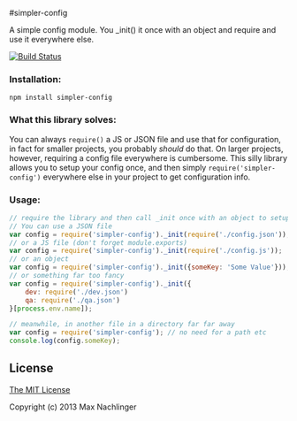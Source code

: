 #simpler-config

A simple config module. You _init() it once with an object and require and use it everywhere else.

[![Build Status](https://travis-ci.org/maxnachlinger/simpler-config.png?branch=master)](https://travis-ci.org/maxnachlinger/simpler-config)

### Installation:
```
npm install simpler-config
```

### What this library solves:
You can always `require()` a JS or JSON file and use that for configuration, in fact for smaller projects, you probably _should_ do that. 
On larger projects, however, requiring a config file everywhere is cumbersome. This silly library allows you to setup your
config once, and then simply `require('simpler-config')` everywhere else in your project to get configuration info.

### Usage:

```javascript
// require the library and then call _init once with an object to setup your config.
// You can use a JSON file
var config = require('simpler-config')._init(require('./config.json'));
// or a JS file (don't forget module.exports)
var config = require('simpler-config')._init(require('./config.js'));
// or an object
var config = require('simpler-config')._init({someKey: 'Some Value'}));
// or something far too fancy
var config = require('simpler-config')._init({
	dev: require('./dev.json')
	qa: require('./qa.json')
}[process.env.name]);

// meanwhile, in another file in a directory far far away
var config = require('simpler-config'); // no need for a path etc
console.log(config.someKey); 
```

## License

[The MIT License](http://opensource.org/licenses/MIT)

Copyright (c) 2013 Max Nachlinger

